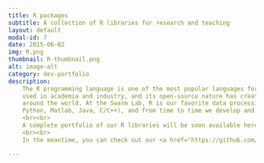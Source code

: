 ```yaml
---
title: R packages
subtitle: A collection of R libraries for research and teaching
layout: default
modal-id: 7
date: 2015-06-02
img: R.png
thumbnail: R-thumbnail.png
alt: image-alt
category: dev-portfolio
description:
    The R programming language is one of the most popular languages for data processing and visualization. It is widely
    used in academia and industry, and its open-source nature has created a large community of users and contributors 
    around the world. At the Swarm Lab, R is our favorite data processing and visualization tool (though we also like 
    Python, Matlab, Java, C/C++), and from time to time we develop and release new libraries for R.
    <br><br>
    A complete portfolio of our R libraries will be soon available here. 
    <br><br>
    In the meantime, you can check out our <a href="https://github.com/swarm-lab">GitHub repos</a>.

---
```

